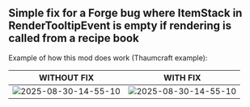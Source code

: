 Simple fix for a Forge bug where ItemStack in RenderTooltipEvent is empty if rendering is called from a recipe book
---

Example of how this mod does work (Thaumcraft example):

| WITHOUT FIX                                                                                        | WITH FIX                                                                                                                                                |
| -------------------------------------------------------------------------------------------------- | ------------------------------------------------------------------------------------------------------------------------------------------------------- |
| <img src="https://i.ibb.co/B5h2F3bB/2025-08-30-14-55-10.png" alt="2025-08-30-14-55-10" border="0"> | <img src="https://i.ibb.co/4ZVb9cTw/2025-08-30-14-54-34.png" alt="2025-08-30-14-55-10" border="0">                                                      |
